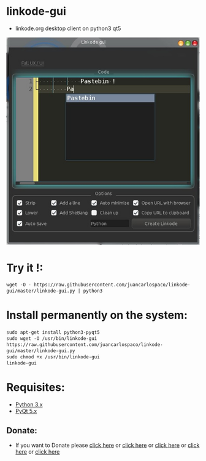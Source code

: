 linkode-gui
===========

- linkode.org desktop client on python3 qt5


![screenshot](https://raw.githubusercontent.com/juancarlospaco/linkode-gui/master/temp.jpg)


# Try it !:

```
wget -O - https://raw.githubusercontent.com/juancarlospaco/linkode-gui/master/linkode-gui.py | python3
```

# Install permanently on the system:

```
sudo apt-get install python3-pyqt5
sudo wget -O /usr/bin/linkode-gui https://raw.githubusercontent.com/juancarlospaco/linkode-gui/master/linkode-gui.py
sudo chmod +x /usr/bin/linkode-gui
linkode-gui
```

# Requisites:

- [Python 3.x](https://www.python.org "Python Homepage")
- [PyQt 5.x](http://www.riverbankcomputing.co.uk/software/pyqt/download5 "PyQt5 Homepage")

Donate:
-------

- If you want to Donate please [click here](http://www.icrc.org/eng/donations/index.jsp) or [click here](http://www.atheistalliance.org/support-aai/donate) or [click here](http://www.msf.org/donate) or [click here](http://richarddawkins.net/) or [click here](http://www.supportunicef.org/)
